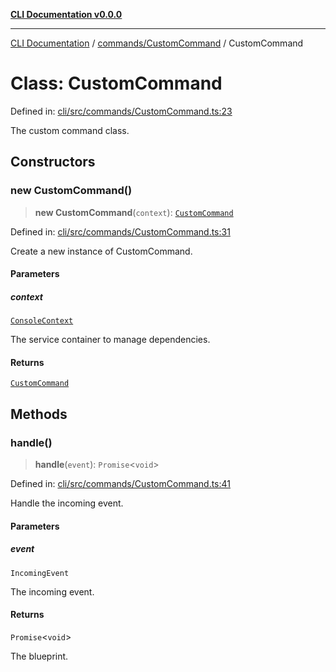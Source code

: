 [**CLI Documentation v0.0.0**](../../../README.md)

***

[CLI Documentation](../../../modules.md) / [commands/CustomCommand](../README.md) / CustomCommand

# Class: CustomCommand

Defined in: [cli/src/commands/CustomCommand.ts:23](https://github.com/stonemjs/cli/blob/9e518a2b8256b5ebc9e0e69a80ac84eb1fb59bf9/src/commands/CustomCommand.ts#L23)

The custom command class.

## Constructors

### new CustomCommand()

> **new CustomCommand**(`context`): [`CustomCommand`](CustomCommand.md)

Defined in: [cli/src/commands/CustomCommand.ts:31](https://github.com/stonemjs/cli/blob/9e518a2b8256b5ebc9e0e69a80ac84eb1fb59bf9/src/commands/CustomCommand.ts#L31)

Create a new instance of CustomCommand.

#### Parameters

##### context

[`ConsoleContext`](../../../declarations/interfaces/ConsoleContext.md)

The service container to manage dependencies.

#### Returns

[`CustomCommand`](CustomCommand.md)

## Methods

### handle()

> **handle**(`event`): `Promise`\<`void`\>

Defined in: [cli/src/commands/CustomCommand.ts:41](https://github.com/stonemjs/cli/blob/9e518a2b8256b5ebc9e0e69a80ac84eb1fb59bf9/src/commands/CustomCommand.ts#L41)

Handle the incoming event.

#### Parameters

##### event

`IncomingEvent`

The incoming event.

#### Returns

`Promise`\<`void`\>

The blueprint.
